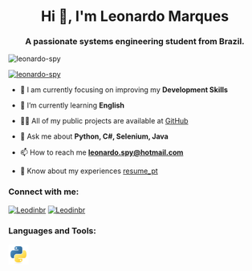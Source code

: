 <h1 align="center">Hi 👋, I'm Leonardo Marques</h1>
<h3 align="center">A passionate systems engineering student from Brazil.</h3>

<p align="left"> <img src="https://komarev.com/ghpvc/?username=leonardo-spy&label=Profile%20views&color=0e75b6&style=flat" alt="leonardo-spy" /> </p>

<p align="left"> <a href="https://twitter.com/Leodinbr" target="blank"><img src="https://img.shields.io/twitter/follow/Leodinbr?logo=twitter&style=for-the-badge" alt="leonardo-spy" /></a> </p>

- 🔭 I am currently focusing on improving my **Development Skills**

- 🌱 I’m currently learning **English**

- 👨‍💻 All of my public projects are available at [GitHub](https://github.com/leonardo-spy)

- 💬 Ask me about **Python, C#, Selenium, Java**

- 📫 How to reach me **leonardo.spy@hotmail.com**

- 📄 Know about my experiences [resume_pt](https://www.linkedin.com/in/leonardo-marques-dos-santos-b57050141/)

<h3 align="left">Connect with me:</h3>
<p align="left">
<a href="https://twitter.com/Leodinbr" target="blank"><img align="center" src="https://raw.githubusercontent.com/rahuldkjain/github-profile-readme-generator/master/src/images/icons/Social/twitter.svg" alt="Leodinbr" height="30" width="40" /></a>
<a href="https://linkedin.com/in/leonardo-marques-dos-santos-b57050141" target="blank"><img align="center" src="https://raw.githubusercontent.com/rahuldkjain/github-profile-readme-generator/master/src/images/icons/Social/linked-in-alt.svg" alt="Leodinbr" height="30" width="40" /></a>
</p>

<h3 align="left">Languages and Tools:</h3>
<p align="left"> <a href="https://www.python.org" target="_blank" rel="noreferrer"> <img src="https://raw.githubusercontent.com/devicons/devicon/master/icons/python/python-original.svg" alt="python" width="40" height="40"/> </a></p>
